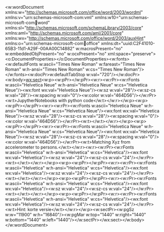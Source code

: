 <?xml version="1.0" encoding="UTF-8" standalone="yes"?>
<?mso-application progid="Word.Document"?>
<w:wordDocument xmlns:w="http://schemas.microsoft.com/office/word/2003/wordml" xmlns:v="urn:schemas-microsoft-com:vml" xmlns:w10="urn:schemas-microsoft-com:office:word" xmlns:sl="http://schemas.microsoft.com/schemaLibrary/2003/core" xmlns:aml="http://schemas.microsoft.com/aml/2001/core" xmlns:wx="http://schemas.microsoft.com/office/word/2003/auxHint" xmlns:o="urn:schemas-microsoft-com:office:office" xmlns:dt="uuid:C2F41010-65B3-11d1-A29F-00AA00C14882" w:macrosPresent="no" w:embeddedObjPresent="no" w:ocxPresent="no" xml:space="preserve"><o:DocumentProperties></o:DocumentProperties><w:fonts><w:defaultFonts w:ascii="Times New Roman" w:fareast="Times New Roman" w:h-ansi="Times New Roman" w:cs="Times New Roman"/></w:fonts><w:docPr>w:defaultTabStop w:val="720"/></w:docPr><w:body><wx:sect><w:p><w:pPr></w:pPr><w:r><w:rPr><w:rFonts w:ascii="Helvetica Neue" w:h-ansi="Helvetica Neue" w:cs="Helvetica Neue"/><wx:font wx:val="Helvetica Neue"/><w:sz w:val="28"/><w:sz-cs w:val="28"/><w:spacing w:val="0"/><w:color w:val="464D56"/></w:rPr><w:t>JupytherNotebooks with python code</w:t></w:r></w:p><w:p><w:pPr></w:pPr><w:r><w:rPr><w:rFonts w:ascii="Helvetica Neue" w:h-ansi="Helvetica Neue" w:cs="Helvetica Neue"/><wx:font wx:val="Helvetica Neue"/><w:sz w:val="28"/><w:sz-cs w:val="28"/><w:spacing w:val="0"/><w:color w:val="464D56"/></w:rPr><w:t></w:t></w:r></w:p><w:p><w:pPr></w:pPr><w:r><w:rPr><w:rFonts w:ascii="Helvetica Neue" w:h-ansi="Helvetica Neue" w:cs="Helvetica Neue"/><wx:font wx:val="Helvetica Neue"/><w:sz w:val="28"/><w:sz-cs w:val="28"/><w:spacing w:val="0"/><w:color w:val="464D56"/></w:rPr><w:t>Matching Xyz from accelerometer to persons.</w:t></w:r><w:r><w:rPr><w:rFonts w:ascii="Helvetica" w:h-ansi="Helvetica" w:cs="Helvetica"/><wx:font wx:val="Helvetica"/><w:sz w:val="24"/><w:sz-cs w:val="24"/></w:rPr><w:t></w:t></w:r></w:p><w:p><w:pPr></w:pPr><w:r><w:rPr><w:rFonts w:ascii="Helvetica" w:h-ansi="Helvetica" w:cs="Helvetica"/><wx:font wx:val="Helvetica"/><w:sz w:val="24"/><w:sz-cs w:val="24"/></w:rPr><w:t></w:t></w:r></w:p><w:p><w:pPr></w:pPr><w:r><w:rPr><w:rFonts w:ascii="Helvetica" w:h-ansi="Helvetica" w:cs="Helvetica"/><wx:font wx:val="Helvetica"/><w:sz w:val="24"/><w:sz-cs w:val="24"/></w:rPr><w:t></w:t></w:r></w:p><w:p><w:pPr></w:pPr><w:r><w:rPr><w:rFonts w:ascii="Helvetica" w:h-ansi="Helvetica" w:cs="Helvetica"/><wx:font wx:val="Helvetica"/><w:sz w:val="24"/><w:sz-cs w:val="24"/></w:rPr><w:t>Hint: korte versie</w:t></w:r></w:p><w:sectPr><w:pgSz w:w="11900" w:h="16840"/><w:pgMar w:top="1440" w:right="1440" w:bottom="1440" w:left="1440"/></w:sectPr></wx:sect></w:body></w:wordDocument>